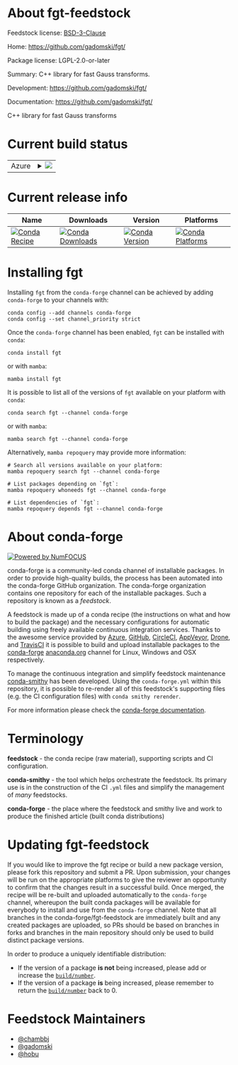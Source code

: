 About fgt-feedstock
===================

Feedstock license: [BSD-3-Clause](https://github.com/conda-forge/fgt-feedstock/blob/main/LICENSE.txt)

Home: https://github.com/gadomski/fgt/

Package license: LGPL-2.0-or-later

Summary: C++ library for fast Gauss transforms.

Development: https://github.com/gadomski/fgt/

Documentation: https://github.com/gadomski/fgt/

C++ library for fast Gauss transforms


Current build status
====================


<table>
    
  <tr>
    <td>Azure</td>
    <td>
      <details>
        <summary>
          <a href="https://dev.azure.com/conda-forge/feedstock-builds/_build/latest?definitionId=11182&branchName=main">
            <img src="https://dev.azure.com/conda-forge/feedstock-builds/_apis/build/status/fgt-feedstock?branchName=main">
          </a>
        </summary>
        <table>
          <thead><tr><th>Variant</th><th>Status</th></tr></thead>
          <tbody><tr>
              <td>linux_64</td>
              <td>
                <a href="https://dev.azure.com/conda-forge/feedstock-builds/_build/latest?definitionId=11182&branchName=main">
                  <img src="https://dev.azure.com/conda-forge/feedstock-builds/_apis/build/status/fgt-feedstock?branchName=main&jobName=linux&configuration=linux%20linux_64_" alt="variant">
                </a>
              </td>
            </tr><tr>
              <td>linux_aarch64</td>
              <td>
                <a href="https://dev.azure.com/conda-forge/feedstock-builds/_build/latest?definitionId=11182&branchName=main">
                  <img src="https://dev.azure.com/conda-forge/feedstock-builds/_apis/build/status/fgt-feedstock?branchName=main&jobName=linux&configuration=linux%20linux_aarch64_" alt="variant">
                </a>
              </td>
            </tr><tr>
              <td>linux_ppc64le</td>
              <td>
                <a href="https://dev.azure.com/conda-forge/feedstock-builds/_build/latest?definitionId=11182&branchName=main">
                  <img src="https://dev.azure.com/conda-forge/feedstock-builds/_apis/build/status/fgt-feedstock?branchName=main&jobName=linux&configuration=linux%20linux_ppc64le_" alt="variant">
                </a>
              </td>
            </tr><tr>
              <td>osx_64</td>
              <td>
                <a href="https://dev.azure.com/conda-forge/feedstock-builds/_build/latest?definitionId=11182&branchName=main">
                  <img src="https://dev.azure.com/conda-forge/feedstock-builds/_apis/build/status/fgt-feedstock?branchName=main&jobName=osx&configuration=osx%20osx_64_" alt="variant">
                </a>
              </td>
            </tr><tr>
              <td>osx_arm64</td>
              <td>
                <a href="https://dev.azure.com/conda-forge/feedstock-builds/_build/latest?definitionId=11182&branchName=main">
                  <img src="https://dev.azure.com/conda-forge/feedstock-builds/_apis/build/status/fgt-feedstock?branchName=main&jobName=osx&configuration=osx%20osx_arm64_" alt="variant">
                </a>
              </td>
            </tr><tr>
              <td>win_64</td>
              <td>
                <a href="https://dev.azure.com/conda-forge/feedstock-builds/_build/latest?definitionId=11182&branchName=main">
                  <img src="https://dev.azure.com/conda-forge/feedstock-builds/_apis/build/status/fgt-feedstock?branchName=main&jobName=win&configuration=win%20win_64_" alt="variant">
                </a>
              </td>
            </tr>
          </tbody>
        </table>
      </details>
    </td>
  </tr>
</table>

Current release info
====================

| Name | Downloads | Version | Platforms |
| --- | --- | --- | --- |
| [![Conda Recipe](https://img.shields.io/badge/recipe-fgt-green.svg)](https://anaconda.org/conda-forge/fgt) | [![Conda Downloads](https://img.shields.io/conda/dn/conda-forge/fgt.svg)](https://anaconda.org/conda-forge/fgt) | [![Conda Version](https://img.shields.io/conda/vn/conda-forge/fgt.svg)](https://anaconda.org/conda-forge/fgt) | [![Conda Platforms](https://img.shields.io/conda/pn/conda-forge/fgt.svg)](https://anaconda.org/conda-forge/fgt) |

Installing fgt
==============

Installing `fgt` from the `conda-forge` channel can be achieved by adding `conda-forge` to your channels with:

```
conda config --add channels conda-forge
conda config --set channel_priority strict
```

Once the `conda-forge` channel has been enabled, `fgt` can be installed with `conda`:

```
conda install fgt
```

or with `mamba`:

```
mamba install fgt
```

It is possible to list all of the versions of `fgt` available on your platform with `conda`:

```
conda search fgt --channel conda-forge
```

or with `mamba`:

```
mamba search fgt --channel conda-forge
```

Alternatively, `mamba repoquery` may provide more information:

```
# Search all versions available on your platform:
mamba repoquery search fgt --channel conda-forge

# List packages depending on `fgt`:
mamba repoquery whoneeds fgt --channel conda-forge

# List dependencies of `fgt`:
mamba repoquery depends fgt --channel conda-forge
```


About conda-forge
=================

[![Powered by
NumFOCUS](https://img.shields.io/badge/powered%20by-NumFOCUS-orange.svg?style=flat&colorA=E1523D&colorB=007D8A)](https://numfocus.org)

conda-forge is a community-led conda channel of installable packages.
In order to provide high-quality builds, the process has been automated into the
conda-forge GitHub organization. The conda-forge organization contains one repository
for each of the installable packages. Such a repository is known as a *feedstock*.

A feedstock is made up of a conda recipe (the instructions on what and how to build
the package) and the necessary configurations for automatic building using freely
available continuous integration services. Thanks to the awesome service provided by
[Azure](https://azure.microsoft.com/en-us/services/devops/), [GitHub](https://github.com/),
[CircleCI](https://circleci.com/), [AppVeyor](https://www.appveyor.com/),
[Drone](https://cloud.drone.io/welcome), and [TravisCI](https://travis-ci.com/)
it is possible to build and upload installable packages to the
[conda-forge](https://anaconda.org/conda-forge) [anaconda.org](https://anaconda.org/)
channel for Linux, Windows and OSX respectively.

To manage the continuous integration and simplify feedstock maintenance
[conda-smithy](https://github.com/conda-forge/conda-smithy) has been developed.
Using the ``conda-forge.yml`` within this repository, it is possible to re-render all of
this feedstock's supporting files (e.g. the CI configuration files) with ``conda smithy rerender``.

For more information please check the [conda-forge documentation](https://conda-forge.org/docs/).

Terminology
===========

**feedstock** - the conda recipe (raw material), supporting scripts and CI configuration.

**conda-smithy** - the tool which helps orchestrate the feedstock.
                   Its primary use is in the construction of the CI ``.yml`` files
                   and simplify the management of *many* feedstocks.

**conda-forge** - the place where the feedstock and smithy live and work to
                  produce the finished article (built conda distributions)


Updating fgt-feedstock
======================

If you would like to improve the fgt recipe or build a new
package version, please fork this repository and submit a PR. Upon submission,
your changes will be run on the appropriate platforms to give the reviewer an
opportunity to confirm that the changes result in a successful build. Once
merged, the recipe will be re-built and uploaded automatically to the
`conda-forge` channel, whereupon the built conda packages will be available for
everybody to install and use from the `conda-forge` channel.
Note that all branches in the conda-forge/fgt-feedstock are
immediately built and any created packages are uploaded, so PRs should be based
on branches in forks and branches in the main repository should only be used to
build distinct package versions.

In order to produce a uniquely identifiable distribution:
 * If the version of a package **is not** being increased, please add or increase
   the [``build/number``](https://docs.conda.io/projects/conda-build/en/latest/resources/define-metadata.html#build-number-and-string).
 * If the version of a package **is** being increased, please remember to return
   the [``build/number``](https://docs.conda.io/projects/conda-build/en/latest/resources/define-metadata.html#build-number-and-string)
   back to 0.

Feedstock Maintainers
=====================

* [@chambbj](https://github.com/chambbj/)
* [@gadomski](https://github.com/gadomski/)
* [@hobu](https://github.com/hobu/)

